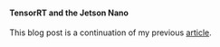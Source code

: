 #### TensorRT and the Jetson Nano

This blog post is a continuation of my previous [article](/blog/self_driving_rc_car.html).

